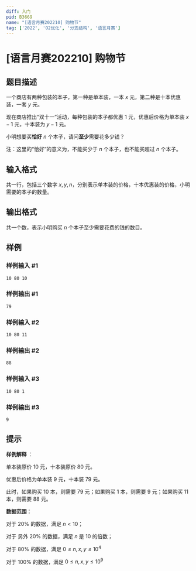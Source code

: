 ```yaml
---
diff: 入门
pid: B3669
name: "[语言月赛202210] 购物节"
tag: ['2022', 'O2优化', '分支结构', '语言月赛']
---
```

# [语言月赛202210] 购物节
## 题目描述

一个商店有两种包装的本子，第一种是单本装，一本 $x$ 元，第二种是十本优惠装，一套 $y$ 元。

现在商店推出“双十一”活动，每种包装的本子都优惠 1 元，优惠后价格为单本装 $x - 1$ 元，十本装为 $y - 1$ 元。

小明想要买**恰好** $n$ 个本子，请问**至少**需要花多少钱？

注：这里的“恰好”的意义为，不能买少于 $n$ 个本子，也不能买超过 $n$ 个本子。
## 输入格式

共一行，包括三个数字 $x,y,n$，分别表示单本装的价格，十本优惠装的价格，小明需要的本子的数量。
## 输出格式

共一个数，表示小明购买 $n$ 个本子至少需要花费的钱的数目。
## 样例

### 样例输入 #1
```
10 80 10
```
### 样例输出 #1
```
79
```
### 样例输入 #2
```
10 80 11
```
### 样例输出 #2
```
88
```
### 样例输入 #3
```
10 80 1
```
### 样例输出 #3
```
9
```
## 提示

**样例解释** ：

单本装原价 $10$ 元，十本装原价 $80$ 元。

优惠后价格为单本装 $9$ 元，十本装 $79$ 元。

此时，如果购买 $10$ 本，则需要 $79$ 元；如果购买 $1$ 本，则需要 $9$ 元；如果购买 $11$ 本，则需要 $88$ 元。

**数据范围**：

对于 $20\%$ 的数据，满足 $n < 10$；

对于 另外 $20\%$ 的数据，满足 $n$ 是 $10$ 的倍数；

对于 $80\%$ 的数据，满足 $0\le n,x,y\le 10^4$

对于 $100\%$ 的数据，满足 $0\le n,x,y\le 10^9$
